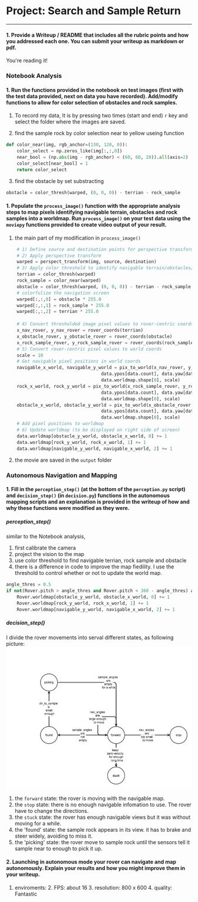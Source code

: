 [//]: # (Image References)

[states]: ./misc/states.jpg
[image2]: ./calibration_images/example_grid1.jpg
[image3]: ./calibration_images/example_rock1.jpg 

# Project: Search and Sample Return
---

#### 1. Provide a Writeup / README that includes all the rubric points and how you addressed each one.  You can submit your writeup as markdown or pdf.  

You're reading it!

### Notebook Analysis
#### 1. Run the functions provided in the notebook on test images (first with the test data provided, next on data you have recorded). Add/modify functions to allow for color selection of obstacles and rock samples.

1. To record my data, It is by pressing two times (start and end) `r` key and select the folder where the images are saved. 

2. find the sample rock by color selection near to yellow useing function 
``` python
def color_near(img, rgb_anchor=(130, 120, 0)):
    color_select = np.zeros_like(img[:,:,0])
    near_bool = (np.abs(img - rgb_anchor) < (60, 60, 20)).all(axis=2)
    color_select[near_bool] = 1
    return color_select
```

3. find the obstacle by set substracting
``` python
obstacle = color_thresh(warped, (0, 0, 0)) - terrian - rock_sample
```


#### 1. Populate the `process_image()` function with the appropriate analysis steps to map pixels identifying navigable terrain, obstacles and rock samples into a worldmap.  Run `process_image()` on your test data using the `moviepy` functions provided to create video output of your result. 

1. the main part of my modification in `process_image()`
``` python
    # 1) Define source and destination points for perspective transform
    # 2) Apply perspective transform
    warped = perspect_transform(img, source, destination)
    # 3) Apply color threshold to identify navigable terrain/obstacles/rock samples
    terrian = color_thresh(warped)
    rock_sample = color_near(warped)
    obstacle = color_thresh(warped, (0, 0, 0)) - terrian - rock_sample
    # colorfulize the navigation screen
    warped[:,:,0] = obstacle * 255.0 
    warped[:,:,1] = rock_sample * 255.0 
    warped[:,:,2] = terrian * 255.0 

    # 4) Convert thresholded image pixel values to rover-centric coords
    x_nav_rover, y_nav_rover = rover_coords(terrian)
    x_obstacle_rover, y_obstacle_rover = rover_coords(obstacle)
    x_rock_sample_rover, y_rock_sample_rover = rover_coords(rock_sample)
    # 5) Convert rover-centric pixel values to world coords
    scale = 10
    # Get navigable pixel positions in world coords
    navigable_x_world, navigable_y_world = pix_to_world(x_nav_rover, y_nav_rover, data.xpos[data.count], 
                                    data.ypos[data.count], data.yaw[data.count], 
                                    data.worldmap.shape[0], scale)
    rock_x_world, rock_y_world = pix_to_world(x_rock_sample_rover, y_rock_sample_rover, data.xpos[data.count], 
                                    data.ypos[data.count], data.yaw[data.count], 
                                    data.worldmap.shape[0], scale)
    obstacle_x_world, obstacle_y_world = pix_to_world(x_obstacle_rover, y_obstacle_rover, data.xpos[data.count], 
                                    data.ypos[data.count], data.yaw[data.count], 
                                    data.worldmap.shape[0], scale)
    # Add pixel positions to worldmap
    # 6) Update worldmap (to be displayed on right side of screen)
    data.worldmap[obstacle_y_world, obstacle_x_world, 0] += 1
    data.worldmap[rock_y_world, rock_x_world, 1] += 1
    data.worldmap[navigable_y_world, navigable_x_world, 2] += 1
```

2. the movie are saved in the `output` folder


### Autonomous Navigation and Mapping

#### 1. Fill in the `perception_step()` (at the bottom of the `perception.py` script) and `decision_step()` (in `decision.py`) functions in the autonomous mapping scripts and an explanation is provided in the writeup of how and why these functions were modified as they were.

##### perception_step()
similar to the Notebook analysis,
1. first calibrate the camera
2. project the vision to the map 
3. use color threshold to find navigable terrian, rock sample and obstacle
4. there is a difference in code to improve the map fiedility. I use the threshold to control whether or not to update the world map.
```python
angle_thres = 0.5
if not(Rover.pitch > angle_thres and Rover.pitch < 360 - angle_thres) and not(abs(Rover.roll) > angle_thres and Rover.roll < 360 - angle_thres):
    Rover.worldmap[obstacle_y_world, obstacle_x_world, 0] += 1
    Rover.worldmap[rock_y_world, rock_x_world, 1] += 1
    Rover.worldmap[navigable_y_world, navigable_x_world, 2] += 1
```

##### decision_step()
I divide the rover movements into serval different states, as following picture:
![alt text][states]

1. the `forward` state: the rover is moving with the navigable map.
2. the `stop` state: there is no enough navigable infomation to use. The rover have to change the directions.
3. the `stuck` state: the rover has enough navigable views but it was without moving for a while.
4. the 'found' state: the sample rock appears in its view. it has to brake and steer widely, avoiding to miss it.
5. the 'picking' state: the rover move to sample rock until the sensors tell it sample near to enough to pick it up.


#### 2. Launching in autonomous mode your rover can navigate and map autonomously.  Explain your results and how you might improve them in your writeup.  

1. enviroments:
    2. FPS: about 16
    3. resolution: 800 x 600
    4. quality: Fantastic 


